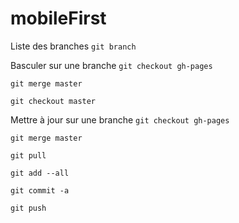 # mobileFirst

Liste des branches
```git branch ```

Basculer sur une branche
```git checkout gh-pages```

```git merge master```

```git checkout master```

Mettre à jour sur une branche
```git checkout gh-pages```

```git merge master```

```git pull```

```git add --all```

```git commit -a```


```git push```
